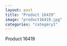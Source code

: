 ```yaml
---
layout: post
title: "Product 16419"
image: "product16419.jpg"
categories: "category1"
---
```

Product 16419
